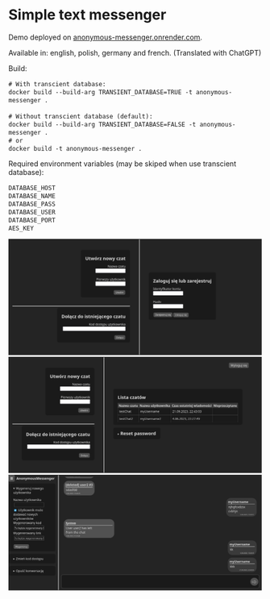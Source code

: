 # Simple text messenger

Demo deployed on [anonymous-messenger.onrender.com](https://anonymous-messenger.onrender.com/).

Available in: english, polish, germany and french.
(Translated with ChatGPT)

Build:
```
# With transcient database:
docker build --build-arg TRANSIENT_DATABASE=TRUE -t anonymous-messenger .

# Without transcient database (default):
docker build --build-arg TRANSIENT_DATABASE=FALSE -t anonymous-messenger .
# or
docker build -t anonymous-messenger .
```

Required environment variables (may be skiped when use transcient database):
```
DATABASE_HOST
DATABASE_NAME
DATABASE_PASS
DATABASE_USER
DATABASE_PORT
AES_KEY
```


![login_page](screenshots/Screenshot1.png)
<br>
![profil_page](screenshots/Screenshot2.png)
<br>
![chat_page](screenshots/Screenshot3.png)
